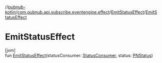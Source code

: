//[pubnub-kotlin](../../../index.md)/[com.pubnub.api.subscribe.eventengine.effect](../index.md)/[EmitStatusEffect](index.md)/[EmitStatusEffect](-emit-status-effect.md)

# EmitStatusEffect

[jvm]\
fun [EmitStatusEffect](-emit-status-effect.md)(statusConsumer: [StatusConsumer](../-status-consumer/index.md), status: [PNStatus](../../com.pubnub.api.models.consumer/-p-n-status/index.md))
